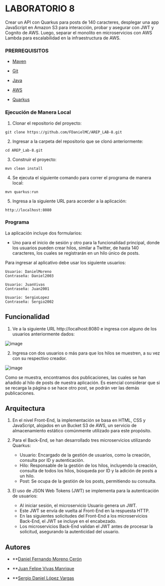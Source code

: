 # LABORATORIO 8
Crear un API con Quarkus para posts de 140 caracteres, desplegar una app JavaScript en Amazon S3 para interacción, probar y asegurar con JWT y Cognito de AWS. Luego, separar el monolito en microservicios con AWS Lambda para escalabilidad en la infraestructura de AWS.

### PRERREQUISITOS

* [Maven](https://maven.apache.org/)

* [Git](https://github.com/)

* [Java](https://www.oracle.com/co/java/technologies/downloads/)

* [AWS](https://aws.amazon.com/es/training/awsacademy/)

* [Quarkus](https://es.quarkus.io/about/)

### Ejecución de Manera Local

1. Clonar el repositorio del proyecto:

```
git clone https://github.com/FDanielMC/AREP_LAB-8.git
```

2. Ingresar a la carpeta del repositorio que se clonó anteriormente:

```
cd AREP_Lab-8.git
```

3. Construir el proyecto:

```
mvn clean install
```

4. Se ejecuta el siguiente comando para correr el programa de manera local:  

```
mvn quarkus:run
```

5. Ingresa a la siguiente URL para accerder a la aplicación:

```
http://localhost:8080
```

### Programa 

La aplicación incluye dos formularios: 
- Uno para el inicio de sesión y otro para la funcionalidad principal, donde los usuarios pueden crear hilos, similar a Twitter, de hasta 140 caracteres, los cuales se registrarán en un hilo único de posts. 

Para ingresar al aplicativo debe usar los siguiente usuarios:

```
Usuario: DanielMoreno
Contraseña: Daniel2003

Usuario: JuanVivas
Contraseña: Juan2001

Usuario: SergioLopez
Contraseña: Sergio2002
```

## Funcionalidad

1. Ve a la siguiente URL http://localhost:8080 e ingresa con alguno de los usuarios anteriormente dados:

![image](https://github.com/FDanielMC/AREP_LAB-8/assets/123689924/98fe7425-57d1-415c-89c7-559c359a3363)

2. Ingresa con dos usuarios o más para que los hilos se muestren, a su vez con su respectivo creador.

![image](https://github.com/FDanielMC/AREP_LAB-8/assets/123689924/587e16db-c727-470a-a32b-644d8a5767fa)

Como se muestra, encontramos dos publicaciones, las cuales se han añadido al hilo de posts de nuestra aplicación. Es esencial considerar que si se recarga la página o se hace otro post, se podrán ver las demás publicaciones.

## Arquitectura

1. En el nivel Front-End, la implementación se basa en HTML, CSS y JavaScript, alojados en un Bucket S3 de AWS, un servicio de almacenamiento estático comúnmente utilizado para este propósito.

2. Para el Back-End, se han desarrollado tres microservicios utilizando Quarkus:

   - Usuario: Encargado de la gestión de usuarios, como la creación, consulta por ID y autenticación.
   - Hilo: Responsable de la gestión de los hilos, incluyendo la creación, consulta de todos los hilos, búsqueda por ID y la adición de posts a un hilo.
   - Post: Se ocupa de la gestión de los posts, permitiendo su consulta.

3. El uso de JSON Web Tokens (JWT) se implementa para la autenticación de usuarios:

   - Al iniciar sesión, el microservicio Usuario genera un JWT.
   - Este JWT se envía de vuelta al Front-End en la respuesta HTTP.
   - En las siguientes solicitudes del Front-End a los microservicios Back-End, el JWT se incluye en el encabezado.
   - Los microservicios Back-End validan el JWT antes de procesar la solicitud, asegurando la autenticidad del usuario.
  
## Autores

* **[Daniel Fernando Moreno Cerón](https://github.com/FDanielMC)

* **[Juan Felipe Vivas Manrique](https://github.com/JuanFe2001)

* **[Sergio Daniel López Vargas](https://github.com/sergiolopezzl)
